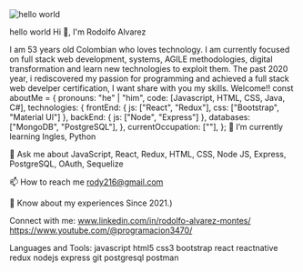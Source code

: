 <img src="https://github.com/rody216/rody216/blob/name.gif" alt="hello world"/>


hello world
Hi 👋, I'm Rodolfo Alvarez


I am 53 years old Colombian who loves technology. I am currently focused on full stack web development, systems, AGILE methodologies, digital transformation and learn new technologies to exploit them. The past 2020 year, i rediscovered my passion for programming and achieved a full stack web develper certification, I want share with you my skills. Welcome!!
const aboutMe = {
   pronouns: "he" | "him",
   code: [Javascript, HTML, CSS, Java, C#],
   technologies: {
      frontEnd: {
         js: ["React", "Redux"],
         css: ["Bootstrap", "Material UI"]
      },
      backEnd: {
         js: ["Node", "Express"]
      },
      databases: ["MongoDB", "PostgreSQL"],
   },
   currentOccupation: [""],
};
🌱 I’m currently learning Ingles, Python

💬 Ask me about JavaScript, React, Redux, HTML, CSS, Node JS, Express, PostgreSQL, OAuth, Sequelize

📫 How to reach me rody216@gmail.com

📄 Know about my experiences Since 2021.)



Connect with me:
www.linkedin.com/in/rodolfo-alvarez-montes/ https://www.youtube.com/@programacion3470/

Languages and Tools:
javascript html5 css3 bootstrap react reactnative redux nodejs express git postgresql postman



